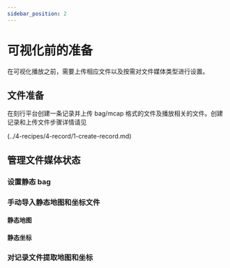```yaml
---
sidebar_position: 2
---
```


# 可视化前的准备

在可视化播放之前，需要上传相应文件以及按需对文件媒体类型进行设置。

## 文件准备

在刻行平台创建一条记录并上传 bag/mcap 格式的文件及播放相关的文件。创建记录和上传文件步骤详情请见

(../4-recipes/4-record/1-create-record.md)

## 管理文件媒体状态

### 设置静态 bag

### 手动导入静态地图和坐标文件

#### 静态地图

#### 静态坐标

### 对记录文件提取地图和坐标

